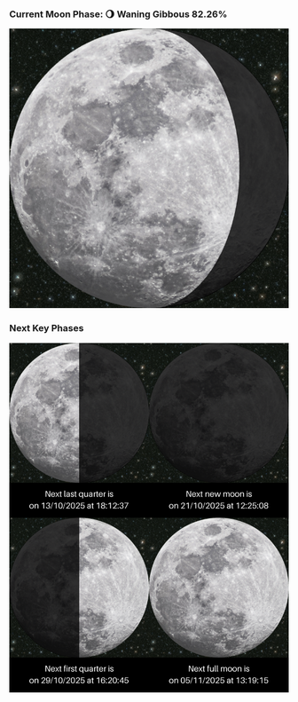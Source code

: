 ### Current Moon Phase: 🌖 Waning Gibbous 82.26%
![Moon Phase](moonphase.png)
### Next Key Phases
![Gallery](gallery.png)